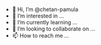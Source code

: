 - 👋 Hi, I’m @chetan-pamula
- 👀 I’m interested in ...
- 🌱 I’m currently learning ...
- 💞️ I’m looking to collaborate on ...
- 📫 How to reach me ...

<!---
chetan-pamula/chetan-pamula is a ✨ special ✨ repository because its `README.md` (this file) appears on your GitHub profile.
You can click the Preview link to take a look at your changes.
--->
